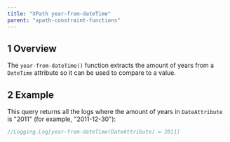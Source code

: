 ```yaml
---
title: "XPath year-from-dateTime"
parent: "xpath-constraint-functions"
---
```


## 1 Overview

The `year-from-dateTime()` function extracts the amount of years from a `DateTime` attribute so it can be used to compare to a value.

## 2 Example

This query returns all the logs where the amount of years in `DateAttribute` is "2011" (for example, "2011-12-30"):

```java
//Logging.Log[year-from-dateTime(DateAttribute) = 2011]
```
